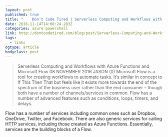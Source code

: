 ```yaml
---
layout: post
published: true
title: "	Don't Code Tired | Serverless Computing and Workflows with Azure Functions and Microsoft Flow"
date: 2016-11-14T14:08:24.283Z
categories: azure powershell 
link: http://dontcodetired.com/blog/post/Serverless-Computing-and-Workflows-with-Azure-Functions-and-Microsoft-Flow
tags:
  - links
ogtype: article
bodyclass: post
---
```


> Serverless Computing and Workflows with Azure Functions and Microsoft Flow
08 NOVEMBER 2016 JASON (0)
Microsoft Flow is a tool for creating workflows to automate tasks. It’s similar in concept to If This Then That but feels like it exists more towards the end of the spectrum of the business user rather than the end consumer – though both have a number of channels/services in common. Flow has a number of advanced features such as conditions, loops, timers, and delays.

Flow has a number of services including common ones such as Dropbox, OneDrive, Twitter, and Facebook. There are also generic services for calling HTTP services, including those created as Azure Functions. Essentially, services are the building blocks of a Flow.
